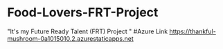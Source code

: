 # Food-Lovers-FRT-Project
"It's my Future Ready Talent (FRT) Project "
#Azure Link https://thankful-mushroom-0a1015010.2.azurestaticapps.net
